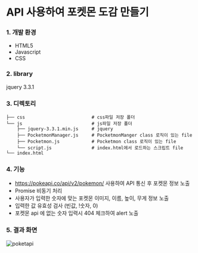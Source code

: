 # API 사용하여 포켓몬 도감 만들기

### 1. 개발 환경
- HTML5
- Javascript
- CSS

### 2. library
jquery	3.3.1

### 3. 디렉토리     
    ├── css                         # css파일 저장 폴더     
    └── js                          # js파일 저장 푤더       
        ├── jquery-3.3.1.min.js     # jquery     
        ├── PocketmonManager.js     # PocketmonManger class 로직이 있는 file      
        ├── Pocketmon.js            # Pocketmon class 로직이 있는 file      
        └── script.js               # index.html에서 로드하는 스크립트 file      
    └── index.html                     
    
### 4. 기능 
- https://pokeapi.co/api/v2/pokemon/ 사용하여 API 통신 후 포켓몬 정보 노출 
- Promise 비동기 처리 
- 사용자가 입력한 숫자에 맞는 포켓몬 이미지, 이름, 높이, 무게 정보 노출
- 입력한 값 유효성 검사 (빈값, !숫자, 0)
- 포켓몬 api 에 없는 숫자 입력시 404 체크하여 alert 노출

### 5. 결과 화면
![poketapi](https://user-images.githubusercontent.com/42309919/95016672-646eb900-068f-11eb-9737-d4195a707633.PNG)
